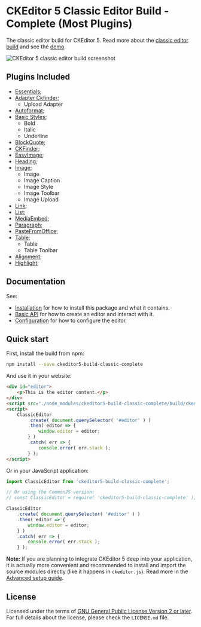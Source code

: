 CKEditor 5 Classic Editor Build - Complete (Most Plugins) 
========================================

The classic editor build for CKEditor 5. Read more about the [classic editor build](https://ckeditor.com/docs/ckeditor5/latest/builds/guides/overview.html#classic-editor) and see the [demo](https://ckeditor.com/docs/ckeditor5/latest/examples/builds/classic-editor.html).

![CKEditor 5 classic editor build screenshot](https://c.cksource.com/a/1/img/npm/ckeditor5-build-classic.png)

## Plugins Included
* [Essentials](https://www.npmjs.com/package/@ckeditor/ckeditor5-essentials);
* [Adapter Ckfinder](https://www.npmjs.com/package/@ckeditor/ckeditor5-adapter-ckfinder);
	* Upload Adapter
* [Autoformat](https://www.npmjs.com/package/@ckeditor/ckeditor5-autoformat);
* [Basic Styles](https://www.npmjs.com/package/@ckeditor/ckeditor5-basic-styles);
	* Bold
	* Italic
	* Underline
* [BlockQuote](https://www.npmjs.com/package/@ckeditor/ckeditor5-block-quote);
* [CKFinder](https://www.npmjs.com/package/@ckeditor/ckeditor5-ckfinder);
* [EasyImage](https://www.npmjs.com/package/@ckeditor/ckeditor5-easy-image);
* [Heading](https://www.npmjs.com/package/@ckeditor/ckeditor5-heading);
* [Image](https://www.npmjs.com/package/@ckeditor/ckeditor5-image);
	* Image
	* Image Caption
	* Image Style
	* Image Toolbar
	* Image Upload
* [Link](https://www.npmjs.com/package/@ckeditor/ckeditor5-link);
* [List](https://www.npmjs.com/package/@ckeditor/ckeditor5-list);
* [MediaEmbed](https://www.npmjs.com/package/@ckeditor/ckeditor5-media-embed);
* [Paragraph](https://www.npmjs.com/package/@ckeditor/ckeditor5-paragraph);
* [PasteFromOffice](https://www.npmjs.com/package/@ckeditor/ckeditor5-paste-from-office);
* [Table](https://www.npmjs.com/package/@ckeditor/ckeditor5-table);
	* Table
	* Table Toolbar
* [Alignment](https://www.npmjs.com/package/@ckeditor/ckeditor5-alignment);
* [Highlight](https://www.npmjs.com/package/@ckeditor/ckeditor5-highlight);

## Documentation

See:

* [Installation](https://ckeditor.com/docs/ckeditor5/latest/builds/guides/integration/installation.html) for how to install this package and what it contains.
* [Basic API](https://ckeditor.com/docs/ckeditor5/latest/builds/guides/integration/basic-api.html) for how to create an editor and interact with it.
* [Configuration](https://ckeditor.com/docs/ckeditor5/latest/builds/guides/integration/configuration.html) for how to configure the editor.


## Quick start

First, install the build from npm:

```bash
npm install --save ckeditor5-build-classic-complete
```

And use it in your website:

```html
<div id="editor">
	<p>This is the editor content.</p>
</div>
<script src="./node_modules/ckeditor5-build-classic-complete/build/ckeditor.js"></script>
<script>
	ClassicEditor
		.create( document.querySelector( '#editor' ) )
		.then( editor => {
			window.editor = editor;
		} )
		.catch( err => {
			console.error( err.stack );
		} );
</script>
```

Or in your JavaScript application:

```js
import ClassicEditor from 'ckeditor5-build-classic-complete';

// Or using the CommonJS version:
// const ClassicEditor = require( 'ckeditor5-build-classic-complete' );

ClassicEditor
	.create( document.querySelector( '#editor' ) )
	.then( editor => {
		window.editor = editor;
	} )
	.catch( err => {
		console.error( err.stack );
	} );
```

**Note:** If you are planning to integrate CKEditor 5 deep into your application, it is actually more convenient and recommended to install and import the source modules directly (like it happens in `ckeditor.js`). Read more in the [Advanced setup guide](https://ckeditor.com/docs/ckeditor5/latest/builds/guides/integration/advanced-setup.html).

## License

Licensed under the terms of [GNU General Public License Version 2 or later](http://www.gnu.org/licenses/gpl.html). For full details about the license, please check the `LICENSE.md` file.

